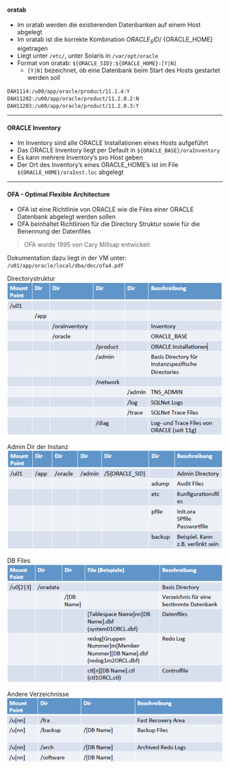 #### oratab
- Im oratab werden die existierenden Datenbanken auf einem Host
abgelegt
- Im oratab ist die korrekte Kombination ${ORACLE_SID}/$
{ORACLE_HOME} eigetragen
- Liegt unter ``/etc/``, unter Solaris in ``/var/opt/oracle``
- Format von oratab: ``${ORACLE_SID}:${ORACLE_HOME}:[Y|N]``
  - ``[Y|N]`` bezeichnet, ob eine Datenbank beim Start des Hosts gestartet
werden soll <br>

``DAH1114:/u00/app/oracle/product/11.1.4:Y
DAH11202:/u00/app/oracle/product/11.2.0.2:N
DAH11203:/u00/app/oracle/product/11.2.0.3:Y``

---

#### ORACLE Inventory
- Im Inventory sind alle ORACLE Installationen eines Hosts aufgeführt
- Das ORACLE Inventory liegt per Default in ``${ORACLE_BASE}/oraInventory``
- Es kann mehrere Inventory’s pro Host geben
- Der Ort des Inventory’s eines ORACLE_HOME’s ist im File ``${ORACLE_HOME}/oraInst.loc`` abgelegt

---

#### OFA - Optimal Flexible Architecture
- OFA ist eine Richtlinie von ORACLE wie die Files einer ORACLE Datenbank abgelegt werden sollen
- OFA beinhaltet Richtlinien für die Directory Struktur sowie für die Benennung der Datenfiles

> OFA wurde 1995 von Cary Millsap entwickelt

Dokumentation dazu liegt in der VM unter: ``/u01/app/oracle/local/dba/doc/ofa4.pdf``

Directorystruktur<br>
![OFA Directorystruktur](ofatables/ofa_directorystruktur.PNG)

Admin Dir der Instanz<br>
![OFA Admin](ofatables/ofa_admin.PNG)

DB Files<br>
![OFA Admin](ofatables/ofa_dbfiles.PNG)

Andere Verzeichnisse<br>
![OFA Other](ofatables/ofa_other.PNG)
